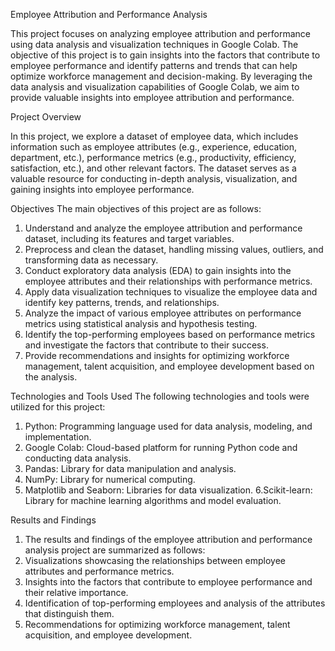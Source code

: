 Employee Attribution and Performance Analysis


This project focuses on analyzing employee attribution and performance using data analysis and visualization techniques in Google Colab. The objective of this project is to gain insights into the factors that contribute to employee performance and identify patterns and trends that can help optimize workforce management and decision-making. By leveraging the data analysis and visualization capabilities of Google Colab, we aim to provide valuable insights into employee attribution and performance.

Project Overview


In this project, we explore a dataset of employee data, which includes information such as employee attributes (e.g., experience, education, department, etc.), performance metrics (e.g., productivity, efficiency, satisfaction, etc.), and other relevant factors. The dataset serves as a valuable resource for conducting in-depth analysis, visualization, and gaining insights into employee performance.

Objectives
The main objectives of this project are as follows:
1. Understand and analyze the employee attribution and performance dataset, including its features and target variables.
2. Preprocess and clean the dataset, handling missing values, outliers, and transforming data as necessary.
3. Conduct exploratory data analysis (EDA) to gain insights into the employee attributes and their relationships with performance metrics.
4. Apply data visualization techniques to visualize the employee data and identify key patterns, trends, and relationships.
5. Analyze the impact of various employee attributes on performance metrics using statistical analysis and hypothesis testing.
6. Identify the top-performing employees based on performance metrics and investigate the factors that contribute to their success.
7. Provide recommendations and insights for optimizing workforce management, talent acquisition, and employee development based on the analysis.


Technologies and Tools Used
The following technologies and tools were utilized for this project:
1. Python: Programming language used for data analysis, modeling, and implementation.
2. Google Colab: Cloud-based platform for running Python code and conducting data analysis.
3. Pandas: Library for data manipulation and analysis.
4. NumPy: Library for numerical computing.
5. Matplotlib and Seaborn: Libraries for data visualization.
6.Scikit-learn: Library for machine learning algorithms and model evaluation.


Results and Findings
1. The results and findings of the employee attribution and performance analysis project are summarized as follows:
2. Visualizations showcasing the relationships between employee attributes and performance metrics.
3. Insights into the factors that contribute to employee performance and their relative importance.
4. Identification of top-performing employees and analysis of the attributes that distinguish them.
5. Recommendations for optimizing workforce management, talent acquisition, and employee development.
